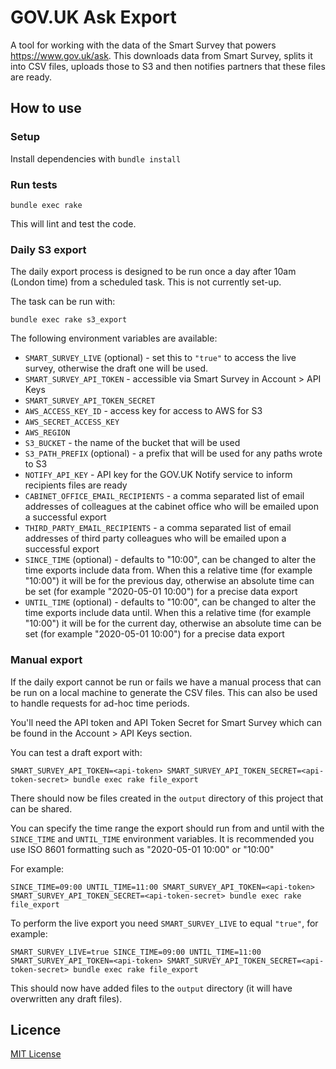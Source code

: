 # GOV.UK Ask Export

A tool for working with the data of the Smart Survey that powers
https://www.gov.uk/ask. This downloads data from Smart Survey, splits it into
CSV files, uploads those to S3 and then notifies partners that these files
are ready.

## How to use

### Setup

Install dependencies with `bundle install`

### Run tests

```
bundle exec rake
```

This will lint and test the code.

### Daily S3 export

The daily export process is designed to be run once a day after 10am (London
time) from a scheduled task. This is not currently set-up.

The task can be run with:

```
bundle exec rake s3_export
```

The following environment variables are available:

- `SMART_SURVEY_LIVE` (optional) - set this to `"true"` to access the live survey,
  otherwise the draft one will be used.
- `SMART_SURVEY_API_TOKEN` - accessible via Smart Survey in Account > API Keys
- `SMART_SURVEY_API_TOKEN_SECRET`
- `AWS_ACCESS_KEY_ID` - access key for access to AWS for S3
- `AWS_SECRET_ACCESS_KEY`
- `AWS_REGION`
- `S3_BUCKET` - the name of the bucket that will be used
- `S3_PATH_PREFIX` (optional) - a prefix that will be used for any paths wrote to S3
- `NOTIFY_API_KEY` - API key for the GOV.UK Notify service to inform recipients
  files are ready
- `CABINET_OFFICE_EMAIL_RECIPIENTS` - a comma separated list of email addresses
  of colleagues at the cabinet office who will be emailed upon a successful export
- `THIRD_PARTY_EMAIL_RECIPIENTS` - a comma separated list of email addresses
  of third party colleagues who will be emailed upon a successful export
- `SINCE_TIME` (optional) - defaults to "10:00", can be changed to alter the time
  exports include data from. When this a relative time (for example "10:00") it
  will be for the previous day, otherwise an absolute time can be set (for example
  "2020-05-01 10:00") for a precise data export
- `UNTIL_TIME` (optional) - defaults to "10:00", can be changed to alter the time
  exports include data until. When this a relative time (for example "10:00") it
  will be for the current day, otherwise an absolute time can be set (for example
  "2020-05-01 10:00") for a precise data export

### Manual export

If the daily export cannot be run or fails we have a manual process that can
be run on a local machine to generate the CSV files. This can also be used
to handle requests for ad-hoc time periods.

You'll need the API token and API Token Secret for Smart Survey which can be
found in the Account > API Keys section.

You can test a draft export with:

```
SMART_SURVEY_API_TOKEN=<api-token> SMART_SURVEY_API_TOKEN_SECRET=<api-token-secret> bundle exec rake file_export
```

There should now be files created in the `output` directory of this project
that can be shared.

You can specify the time range the export should run from and until with the
`SINCE_TIME` and `UNTIL_TIME` environment variables. It is recommended you
use ISO 8601 formatting such as "2020-05-01 10:00" or "10:00"

For example:

```
SINCE_TIME=09:00 UNTIL_TIME=11:00 SMART_SURVEY_API_TOKEN=<api-token> SMART_SURVEY_API_TOKEN_SECRET=<api-token-secret> bundle exec rake file_export
```

To perform the live export you need `SMART_SURVEY_LIVE` to equal `"true"`, for
example:

```
SMART_SURVEY_LIVE=true SINCE_TIME=09:00 UNTIL_TIME=11:00 SMART_SURVEY_API_TOKEN=<api-token> SMART_SURVEY_API_TOKEN_SECRET=<api-token-secret> bundle exec rake file_export
```

This should now have added files to the `output` directory (it will have
overwritten any draft files).

## Licence

[MIT License](LICENCE)
